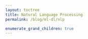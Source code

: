 ```yaml
---
layout: toctree
title: Natural Language Processing
permalink: /blog/ml-dl/nlp

enumerate_grand_children: true
---
```

